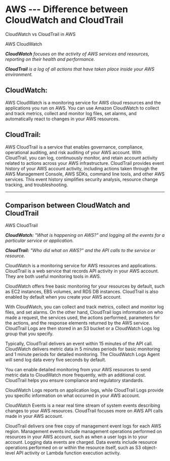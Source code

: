 AWS --- Difference between CloudWatch and CloudTrail
==================================================

CloudWatch vs CloudTrail in AWS

AWS CloudWatch

***CloudWatch*** *focuses on the activity of AWS services and resources, reporting on their health and performance.*

***CloudTrail*** *is a log of all actions that have taken place inside your AWS environment.*

CloudWatch:
-----------

AWS CloudWatch is a monitoring service for AWS cloud resources and the applications you run on AWS. You can use Amazon CloudWatch to collect and track metrics, collect and monitor log files, set alarms, and automatically react to changes in your AWS resources.

CloudTrail:
-----------

AWS CloudTrail is a service that enables governance, compliance, operational auditing, and risk auditing of your AWS account. With CloudTrail, you can log, continuously monitor, and retain account activity related to actions across your AWS infrastructure. CloudTrail provides event history of your AWS account activity, including actions taken through the AWS Management Console, AWS SDKs, command line tools, and other AWS services. This event history simplifies security analysis, resource change tracking, and troubleshooting.

* * * * *

Comparison between CloudWatch and CloudTrail
--------------------------------------------------

AWS CloudTrail

***CloudWatch:*** *"What is happening on AWS?" and logging all the events for a particular service or application.*

***CloudTrail:*** *"Who did what on AWS?" and the API calls to the service or resource.*

CloudWatch is a monitoring service for AWS resources and applications. CloudTrail is a web service that records API activity in your AWS account. They are both useful monitoring tools in AWS.

CloudWatch offers free basic monitoring for your resources by default, such as EC2 instances, EBS volumes, and RDS DB instances. CloudTrail is also enabled by default when you create your AWS account.

With CloudWatch, you can collect and track metrics, collect and monitor log files, and set alarms. On the other hand, CloudTrail logs information on who made a request, the services used, the actions performed, parameters for the actions, and the response elements returned by the AWS service. CloudTrail Logs are then stored in an S3 bucket or a CloudWatch Logs log group that you specify.

Typically, CloudTrail delivers an event within 15 minutes of the API call. CloudWatch delivers metric data in 5 minutes periods for basic monitoring and 1 minute periods for detailed monitoring. The CloudWatch Logs Agent will send log data every five seconds by default.

You can enable detailed monitoring from your AWS resources to send metric data to CloudWatch more frequently, with an additional cost. CloudTrail helps you ensure compliance and regulatory standards.

CloudWatch Logs reports on application logs, while CloudTrail Logs provide you specific information on what occurred in your AWS account.

CloudWatch Events is a near real time stream of system events describing changes to your AWS resources. CloudTrail focuses more on AWS API calls made in your AWS account.

CloudTrail delivers one free copy of management event logs for each AWS region. Management events include management operations performed on resources in your AWS account, such as when a user logs in to your account. Logging data events are charged. Data events include resource operations performed on or within the resource itself, such as S3 object-level API activity or Lambda function execution activity.
